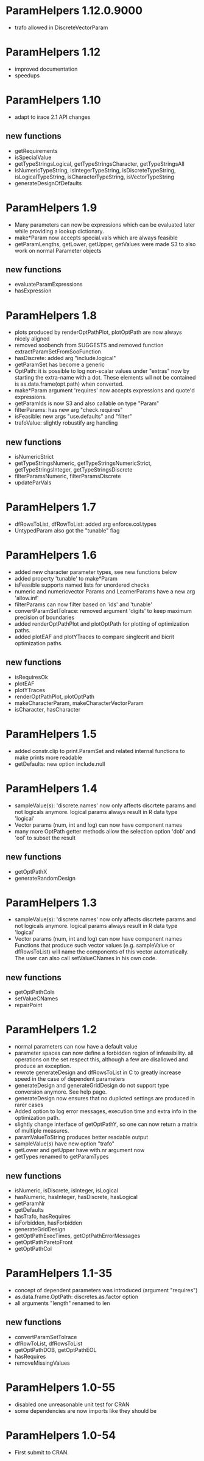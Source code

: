 # ParamHelpers 1.12.0.9000

- trafo allowed in DiscreteVectorParam

# ParamHelpers 1.12

- improved documentation
- speedups

# ParamHelpers 1.10

- adapt to irace 2.1 API changes

## new functions

- getRequirements
- isSpecialValue
- getTypeStringsLogical, getTypeStringsCharacter, getTypeStringsAll
- isNumericTypeString, isIntegerTypeString, isDiscreteTypeString, isLogicalTypeString, isCharacterTypeString, isVectorTypeString
- generateDesignOfDefaults

# ParamHelpers 1.9

- Many parameters can now be expressions which can be evaluated later while providing a lookup dictionary.
- make*Param now accepts special.vals which are always feasible
- getParamLengths, getLower, getUpper, getValues were made S3 to also work on normal Parameter objects

## new functions

- evaluateParamExpressions
- hasExpression

# ParamHelpers 1.8

- plots produced by renderOptPathPlot, plotOptPath are now always nicely aligned
- removed soobench from SUGGESTS and removed function extractParamSetFromSooFunction
- hasDiscrete: added arg "include.logical"
- getParamSet has become a generic
- OptPath: it is possible to log non-scalar values under "extras" now by starting the extra-name with a dot. 
  These elements wll not be contained is as.data.frame(opt.path) when converted.
- make*Param argument 'requires' now accepts expressions and quote'd expressions.
- getParamIds is now S3 and also callable on type "Param"
- filterParams: has new arg "check.requires"
- isFeasible: new args "use.defaults" and "filter"
- trafoValue: slightly robustify arg handling

## new functions

- isNumericStrict
- getTypeStringsNumeric, getTypeStringsNumericStrict, getTypeStringsInteger, getTypeStringsDiscrete
- filterParamsNumeric, filterParamsDiscrete
- updateParVals

# ParamHelpers 1.7

- dfRowsToList, dfRowToList: added arg enforce.col.types
- UntypedParam also got the "tunable" flag

# ParamHelpers 1.6

- added new character parameter types, see new functions below
- added property 'tunable' to make*Param
- isFeasible supports named lists for unordered checks
- numeric and numericvector Params and LearnerParams have a new arg 'allow.inf'
- filterParams can now filter based on 'ids' and 'tunable'
- convertParamSetToIrace: removed argument 'digits' to keep maximum precision of boundaries
- added renderOptPathPlot and plotOptPath for plotting of optimization paths.
- added plotEAF and plotYTraces to compare singlecrit and bicrit optimization paths.

## new functions

- isRequiresOk
- plotEAF
- plotYTraces
- renderOptPathPlot, plotOptPath
- makeCharacterParam, makeCharacterVectorParam
- isCharacter, hasCharacter

# ParamHelpers 1.5

- added constr.clip to print.ParamSet and related internal functions to make prints more readable
- getDefaults: new option include.null

# ParamHelpers 1.4

- sampleValue(s): 'discrete.names' now only affects discrtete params and not logicals anymore. 
  logical params always result in R data type 'logical'
- Vector params (num, int and log) can now have component names
- many more OptPath getter methods allow the selection option 'dob' and 'eol' to subset the result
## new functions
- getOptPathX
- generateRandomDesign

# ParamHelpers 1.3

- sampleValue(s): 'discrete.names' now only affects discrtete params and not logicals anymore.
  logical params always result in R data type 'logical'
- Vector params (num, int and log) can now have component names Functions that produce such vector values (e.g. sampleValue or dfRowsToList)
  will name the components of this vector automatically.
  The user can also call setValueCNames in his own code.
  
## new functions
- getOptPathCols
- setValueCNames
- repairPoint

# ParamHelpers 1.2

- normal parameters can now have a default value
- parameter spaces can now define a forbidden region of infeasibility.
  all operations on the set respect this, although a few are disallowed and produce an exception.
- rewrote generateDesign and dfRowsToList in C to greatly increase speed in the case of dependent parameters
- generateDesign and generateGridDesign do not support type conversion anymore. See help page.
- generateDesign now ensures that no duplicted settings are produced in rarer cases
- Added option to log error messages, execution time and extra info in the optimization path.
- slightly change interface of getOptPathY, so one can now return a matrix of multiple measures.
- paramValueToString produces better readable output
- sampleValue(s) have new option "trafo"
- getLower and getUpper have with.nr argument now
- getTypes renamed to getParamTypes

## new functions
- isNumeric, isDiscrete, isInteger, isLogical
- hasNumeric, hasInteger, hasDiscrete, hasLogical
- getParamNr
- getDefaults
- hasTrafo, hasRequires
- isForbidden, hasForbidden
- generateGridDesign
- getOptPathExecTimes, getOptPathErrorMessages
- getOptPathParetoFront
- getOptPathCol

# ParamHelpers 1.1-35

- concept of dependent parameters was introduced (argument "requires")
- as.data.frame.OptPath: discretes.as.factor option
- all arguments "length" renamed to len

## new functions
- convertParamSetToIrace
- dfRowToList, dfRowsToList
- getOptPathDOB, getOptPathEOL
- hasRequires
- removeMissingValues

# ParamHelpers 1.0-55

- disabled one unreasonable unit test for CRAN
- some dependencies are now imports like they should be

# ParamHelpers 1.0-54

- First submit to CRAN.
